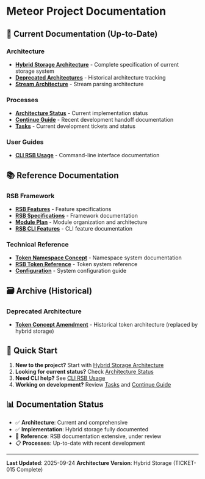 # Meteor Project Documentation

## 🎯 Current Documentation (Up-to-Date)

### Architecture
- **[Hybrid Storage Architecture](current/architecture/HYBRID_STORAGE_ARCHITECTURE.md)** - Complete specification of current storage system
- **[Deprecated Architectures](current/architecture/DEPRECATED_ARCHITECTURES.md)** - Historical architecture tracking
- **[Stream Architecture](arch/STREAM_ARCHITECTURE.md)** - Stream parsing architecture

### Processes
- **[Architecture Status](current/processes/ARCHITECTURE_STATUS.md)** - Current implementation status
- **[Continue Guide](current/processes/CONTINUE.md)** - Recent development handoff documentation
- **[Tasks](procs/TASKS.txt)** - Current development tickets and status

### User Guides
- **[CLI RSB Usage](CLI_RSB_USAGE.md)** - Command-line interface documentation

## 📚 Reference Documentation

### RSB Framework
- **[RSB Features](ref/features/)** - Feature specifications
- **[RSB Specifications](ref/rsb/)** - Framework documentation
- **[Module Plan](ref/MODULE_PLAN.md)** - Module organization and architecture
- **[RSB CLI Features](ref/RSB_CLI_FEATURES.md)** - CLI feature documentation

### Technical Reference
- **[Token Namespace Concept](ref/TOKEN_NAMESPACE_CONCEPT.md)** - Namespace system documentation
- **[RSB Token Reference](ref/RSB_TOKEN_REFERENCE.md)** - Token system reference
- **[Configuration](CONFIGURATION.md)** - System configuration guide

## 🗃️ Archive (Historical)

### Deprecated Architecture
- **[Token Concept Amendment](archive/TOKEN_CONCEPT_AMENDMENT.md)** - Historical token architecture (replaced by hybrid storage)

## 🚀 Quick Start

1. **New to the project?** Start with [Hybrid Storage Architecture](current/architecture/HYBRID_STORAGE_ARCHITECTURE.md)
2. **Looking for current status?** Check [Architecture Status](current/processes/ARCHITECTURE_STATUS.md)
3. **Need CLI help?** See [CLI RSB Usage](CLI_RSB_USAGE.md)
4. **Working on development?** Review [Tasks](procs/TASKS.txt) and [Continue Guide](current/processes/CONTINUE.md)

## 📊 Documentation Status

- ✅ **Architecture**: Current and comprehensive
- ✅ **Implementation**: Hybrid storage fully documented
- 🔄 **Reference**: RSB documentation extensive, under review
- 📋 **Processes**: Up-to-date with recent development

---

**Last Updated**: 2025-09-24
**Architecture Version**: Hybrid Storage (TICKET-015 Complete)